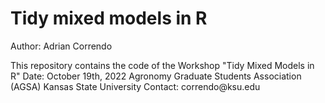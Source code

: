 # Tidy mixed models in R

Author: Adrian Correndo

This repository contains the code of the Workshop "Tidy Mixed Models in R" Date: October 19th, 2022 Agronomy Graduate Students Association (AGSA) Kansas State University Contact: correndo\@ksu.edu
